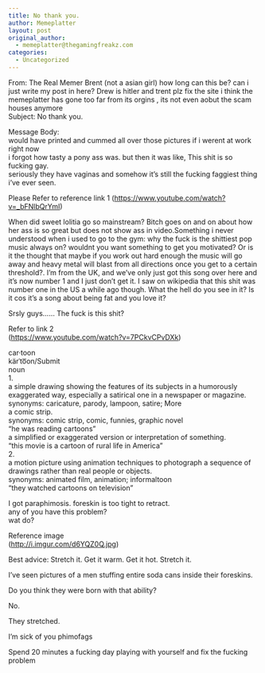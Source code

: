 ```yaml
---
title: No thank you.
author: Memeplatter
layout: post
original_author:
  - memeplatter@thegamingfreakz.com
categories:
  - Uncategorized
---
```

From: The Real Memer Brent (not a asian girl) how long can this be? can i just write my post in here? Drew is hitler and trent plz fix the site i think the memeplatter has gone too far from its orgins , its not even aobut the scam houses anymore  
Subject: No thank you.

Message Body:  
would have printed and cummed all over those pictures if i werent at work right now  
i forgot how tasty a pony ass was. but then it was like, This shit is so fucking gay.  
seriously they have vaginas and somehow it&#8217;s still the fucking faggiest thing i&#8217;ve ever seen.

Please Refer to reference link 1 (https://www.youtube.com/watch?v=_bFNlbQrYmI)

When did sweet lolitia go so mainstream? Bitch goes on and on about how her ass is so great but does not show ass in video.Something i never understood when i used to go to the gym: why the fuck is the shittiest pop music always on? wouldnt you want something to get you motivated? Or is it the thought that maybe if you work out hard enough the music will go away and heavy metal will blast from all directions once you get to a certain threshold?. I&#8217;m from the UK, and we&#8217;ve only just got this song over here and it&#8217;s now number 1 and I just don&#8217;t get it. I saw on wikipedia that this shit was number one in the US a while ago though. What the hell do you see in it? Is it cos it&#8217;s a song about being fat and you love it?

Srsly guys&#8230;&#8230; The fuck is this shit?

Refer to link 2  
(https://www.youtube.com/watch?v=7PCkvCPvDXk)

car·toon  
kärˈto͞on/Submit  
noun  
1.  
a simple drawing showing the features of its subjects in a humorously exaggerated way, especially a satirical one in a newspaper or magazine.  
synonyms: caricature, parody, lampoon, satire; More  
a comic strip.  
synonyms: comic strip, comic, funnies, graphic novel  
&#8220;he was reading cartoons&#8221;  
a simplified or exaggerated version or interpretation of something.  
&#8220;this movie is a cartoon of rural life in America&#8221;  
2.  
a motion picture using animation techniques to photograph a sequence of drawings rather than real people or objects.  
synonyms: animated film, animation; informaltoon  
&#8220;they watched cartoons on television&#8221;

I got paraphimosis. foreskin is too tight to retract.  
any of you have this problem?  
wat do?

Reference image  
(http://i.imgur.com/d6YQZ0Q.jpg)

Best advice: Stretch it. Get it warm. Get it hot. Stretch it.

I&#8217;ve seen pictures of a men stuffing entire soda cans inside their foreskins.

Do you think they were born with that ability?

No.

They stretched.

I&#8217;m sick of you phimofags

Spend 20 minutes a fucking day playing with yourself and fix the fucking problem
